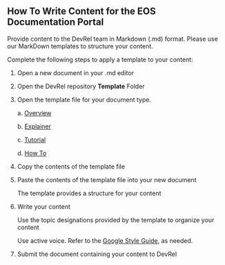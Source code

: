 ## How To Write Content for the EOS Documentation Portal
Provide content to the DevRel team in Markdown (.md) format. Please use our MarkDown templates to structure your content.


Complete the following steps to apply a template to your content:
1. Open a new document in your .md editor
2. Open the DevRel repository **Template** Folder
3. Open the template file for your document type. 

      a. [Overview](templates/feature-overview-template.md)

      b. [Explainer](templates/feature-explainer-template.md])

      c. [Tutorial](templates/Tutorial-template.md)
      
      d. [How To](how-to-template.md)
4. Copy the contents of the template file
5. Paste the contents of the template file into your new document

   The template provides a structure for your content
6. Write your content

   Use the topic designations provided by the template to organize your content  

   Use active voice. Refer to the [Google Style Guide](https://github.com/google/styleguide), as needed.

7. Submit the document containing your content to DevRel